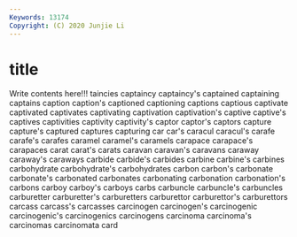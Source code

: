 ```yaml
---
Keywords: 13174
Copyright: (C) 2020 Junjie Li
---
```


# title

Write contents here!!!
taincies 
captaincy 
captaincy's 
captained 
captaining 
captains 
caption 
caption's 
captioned 
captioning
captions 
captious 
captivate 
captivated 
captivates 
captivating 
captivation 
captivation's 
captive 
captive's
captives 
captivities 
captivity 
captivity's 
captor 
captor's 
captors 
capture 
capture's 
captured
captures 
capturing 
car 
car's 
caracul 
caracul's 
carafe 
carafe's 
carafes 
caramel
caramel's 
caramels 
carapace 
carapace's 
carapaces 
carat 
carat's 
carats 
caravan 
caravan's
caravans 
caraway 
caraway's 
caraways 
carbide 
carbide's 
carbides 
carbine 
carbine's 
carbines
carbohydrate 
carbohydrate's 
carbohydrates 
carbon 
carbon's 
carbonate 
carbonate's 
carbonated 
carbonates 
carbonating
carbonation 
carbonation's 
carbons 
carboy 
carboy's 
carboys 
carbs 
carbuncle 
carbuncle's 
carbuncles
carburetter 
carburetter's 
carburetters 
carburettor 
carburettor's 
carburettors 
carcass 
carcass's 
carcasses 
carcinogen
carcinogen's 
carcinogenic 
carcinogenic's 
carcinogenics 
carcinogens 
carcinoma 
carcinoma's 
carcinomas 
carcinomata 
card
